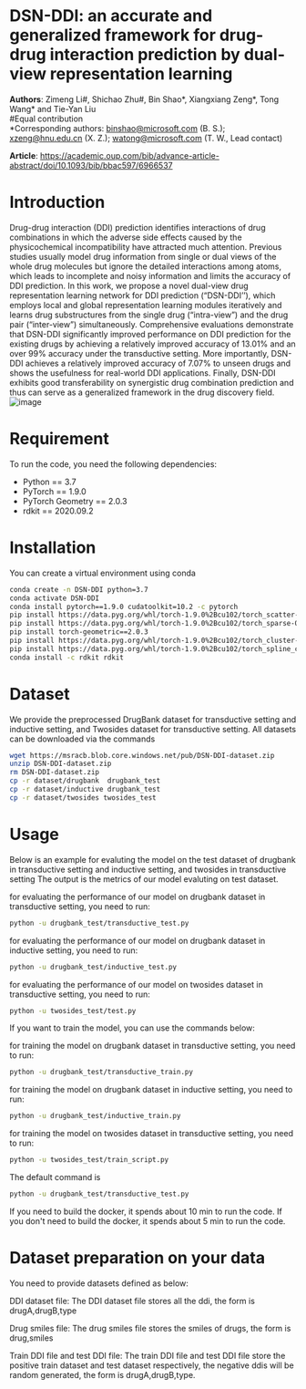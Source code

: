 # DSN-DDI: an accurate and generalized framework for drug-drug interaction prediction by dual-view representation learning

**Authors**: Zimeng Li#, Shichao Zhu#, Bin Shao*, Xiangxiang Zeng*, Tong Wang* and Tie-Yan Liu  
#Equal contribution  
*Corresponding authors: binshao@microsoft.com (B. S.); xzeng@hnu.edu.cn (X. Z.); watong@microsoft.com (T. W., Lead contact)  

**Article**: https://academic.oup.com/bib/advance-article-abstract/doi/10.1093/bib/bbac597/6966537

# Introduction
Drug-drug interaction (DDI) prediction identifies interactions of drug combinations in which the adverse side effects caused by the physicochemical incompatibility have attracted much attention. Previous studies usually model drug information from single or dual views of the whole drug molecules but ignore the detailed interactions among atoms, which leads to incomplete and noisy information and limits the accuracy of DDI prediction. In this work, we propose a novel dual-view drug representation learning network for DDI prediction (“DSN-DDI’’), which employs local and global representation learning modules iteratively and learns drug substructures from the single drug (“intra-view”) and the drug pair (“inter-view”) simultaneously. Comprehensive evaluations demonstrate that DSN-DDI significantly improved performance on DDI prediction for the existing drugs by achieving a relatively improved accuracy of 13.01% and an over 99% accuracy under the transductive setting. More importantly, DSN-DDI achieves a relatively improved accuracy of 7.07% to unseen drugs and shows the usefulness for real-world DDI applications. Finally, DSN-DDI exhibits good transferability on synergistic drug combination prediction and thus can serve as a generalized framework in the drug discovery field.
![image](https://github.com/microsoft/IGT-Intermolecular-Graph-Transformer/blob/DSN-DDI-for-DDI-Prediction/DSN-DDI.jpg)

# Requirement
To run the code, you need the following dependencies:
* Python == 3.7
* PyTorch == 1.9.0
* PyTorch Geometry == 2.0.3
* rdkit == 2020.09.2

# Installation
You can create a virtual environment using conda 
```bash
conda create -n DSN-DDI python=3.7
conda activate DSN-DDI
conda install pytorch==1.9.0 cudatoolkit=10.2 -c pytorch
pip install https://data.pyg.org/whl/torch-1.9.0%2Bcu102/torch_scatter-2.0.9-cp37-cp37m-linux_x86_64.whl
pip install https://data.pyg.org/whl/torch-1.9.0%2Bcu102/torch_sparse-0.6.12-cp37-cp37m-linux_x86_64.whl
pip install torch-geometric==2.0.3
pip install https://data.pyg.org/whl/torch-1.9.0%2Bcu102/torch_cluster-1.5.9-cp37-cp37m-linux_x86_64.whl
pip install https://data.pyg.org/whl/torch-1.9.0%2Bcu102/torch_spline_conv-1.2.1-cp37-cp37m-linux_x86_64.whl
conda install -c rdkit rdkit
```

# Dataset
We provide the preprocessed DrugBank dataset for transductive setting and inductive setting, and Twosides dataset for transductive setting. 
All datasets can be downloaded via the commands
```bash
wget https://msracb.blob.core.windows.net/pub/DSN-DDI-dataset.zip
unzip DSN-DDI-dataset.zip
rm DSN-DDI-dataset.zip
cp -r dataset/drugbank  drugbank_test
cp -r dataset/inductive drugbank_test
cp -r dataset/twosides twosides_test
```

# Usage
Below is an example for evaluting the model on the test dataset of drugbank in transductive setting and inductive setting, and twosides in transductive setting
The output is the metrics of our model evaluting on test dataset.

for evaluating the performance of our model on drugbank dataset in transductive setting, you need to run:
```bash
python -u drugbank_test/transductive_test.py
```
for evaluating the performance of our model on drugbank dataset in inductive setting, you need to run:
```bash
python -u drugbank_test/inductive_test.py
```
for evaluating the performance of our model on twosides dataset in transductive setting, you need to run:
```bash
python -u twosides_test/test.py
```
If you want to train the model, you can use the commands below:

for training the model on drugbank dataset in transductive setting, you need to run:
```bash
python -u drugbank_test/transductive_train.py
```
for training the model on drugbank dataset in inductive setting, you need to run:
```bash
python -u drugbank_test/inductive_train.py
```
for training the model on twosides dataset in transductive setting, you need to run:
```bash
python -u twosides_test/train_script.py
```

The default command is
 ```bash
python -u drugbank_test/transductive_test.py
```
If you need to build the docker, it spends about 10 min to run the code. If you don't need to build the docker, it spends about 5 min to run the code.

# Dataset preparation on your data
You need to provide datasets defined as below:

DDI dataset file:
The DDI dataset file stores all the ddi, the form is drugA,drugB,type

Drug smiles file:
The drug smiles file stores the smiles of drugs, the form is drug,smiles

Train DDI file and test DDI file:
The train DDI file and test DDI file store the positive train dataset and test dataset respectively, the negative ddis will be random generated, the form is drugA,drugB,type.



